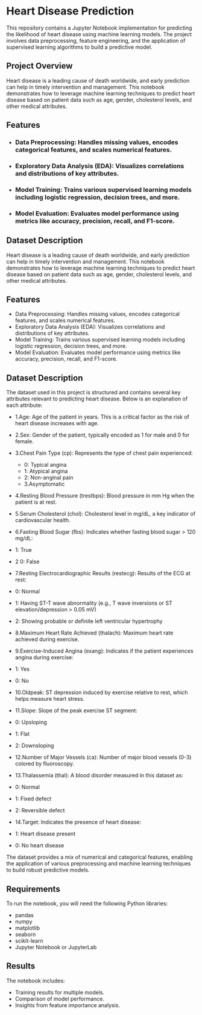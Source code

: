 # Heart Disease Prediction
 This repository contains a Jupyter Notebook implementation for predicting the likelihood of heart disease using machine learning models. The project involves data preprocessing, feature engineering, and the application of supervised learning algorithms to build a predictive model.
 ## Project Overview
  Heart disease is a leading cause of death worldwide, and early prediction can help in timely intervention and management. This notebook demonstrates how to leverage machine learning techniques to predict heart disease based on patient data such as age, gender, cholesterol levels, and other medical attributes.
 ## Features
  * ### Data Preprocessing: Handles missing values, encodes categorical features, and scales numerical features.
  * ### Exploratory Data Analysis (EDA): Visualizes correlations and distributions of key attributes.
  * ### Model Training: Trains various supervised learning models including logistic regression, decision trees, and more.
  * ### Model Evaluation: Evaluates model performance using metrics like accuracy, precision, recall, and F1-score.

## Dataset Description 
 Heart disease is a leading cause of death worldwide, and early prediction can help in timely intervention and management. This notebook demonstrates how to leverage machine learning techniques to predict heart disease based on patient data such as age, gender, cholesterol levels, and other medical attributes.
 ## Features
  * Data Preprocessing: Handles missing values, encodes categorical features, and scales numerical features.
  * Exploratory Data Analysis (EDA): Visualizes correlations and distributions of key attributes.
  * Model Training: Trains various supervised learning models including logistic regression, decision trees, and more.
  * Model Evaluation: Evaluates model performance using metrics like accuracy, precision, recall, and F1-score.

## Dataset Description
The dataset used in this project is structured and contains several key attributes relevant to predicting heart disease. Below is an explanation of each attribute:

* 1.Age: Age of the patient in years. This is a critical factor as the risk of heart disease increases with age.

* 2.Sex: Gender of the patient, typically encoded as 1 for male and 0 for female.

* 3.Chest Pain Type (cp): Represents the type of chest pain experienced:
  * 0: Typical angina
  * 1: Atypical angina
  * 2: Non-anginal pain
  * 3.Asymptomatic

* 4.Resting Blood Pressure (trestbps): Blood pressure in mm Hg when the patient is at rest.

* 5.Serum Cholesterol (chol): Cholesterol level in mg/dL, a key indicator of cardiovascular health.

* 6.Fasting Blood Sugar (fbs): Indicates whether fasting blood sugar > 120 mg/dL:
 * 1: True
 * 2 0: False

* 7.Resting Electrocardiographic Results (restecg): Results of the ECG at rest:
 * 0: Normal
 * 1: Having ST-T wave abnormality (e.g., T wave inversions or ST elevation/depression > 0.05 mV)
 * 2: Showing probable or definite left ventricular hypertrophy

* 8.Maximum Heart Rate Achieved (thalach): Maximum heart rate achieved during exercise.

* 9.Exercise-Induced Angina (exang): Indicates if the patient experiences angina during exercise:
 * 1: Yes
 * 0: No

* 10.Oldpeak: ST depression induced by exercise relative to rest, which helps measure heart stress.

* 11.Slope: Slope of the peak exercise ST segment:
 * 0: Upsloping
 * 1: Flat
 * 2: Downsloping

* 12.Number of Major Vessels (ca): Number of major blood vessels (0-3) colored by fluoroscopy.

* 13.Thalassemia (thal): A blood disorder measured in this dataset as:
 * 0: Normal
 * 1: Fixed defect
 * 2: Reversible defect

* 14.Target: Indicates the presence of heart disease:
 * 1: Heart disease present
 * 0: No heart disease

The dataset provides a mix of numerical and categorical features, enabling the application of various preprocessing and machine learning techniques to build robust predictive models.
## Requirements

To run the notebook, you will need the following Python libraries:
 * pandas
 * numpy
 * matplotlib
 * seaborn
 * scikit-learn
 * Jupyter Notebook or JupyterLab
## Results
The notebook includes:

 * Training results for multiple models.
 * Comparison of model performance.
 * Insights from feature importance analysis.
